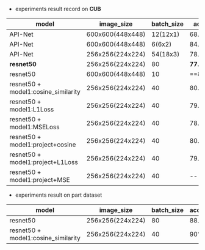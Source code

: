 
- experiments result record on **CUB**

| model                               | image_size       | batch_size | accuracy  | epoch | dataset | date | id     |
| ----------------------------------- | ---------------- | ---------- | --------- | ----- | ------- | ---- | ------ |
| API-Net                             | 600x600(448x448) | 12(12x1)   | 68.36%    | -     | full    | 3.17 |        |
| API-Net                             | 600x600(448x448) | 6(6x2)     | 84.1%     | 204   | full    | 3.17 |        |
| API-Net                             | 256x256(224x224) | 54(18x3)   | 78.65%    | 224   | full    | 3.19 |        |
| **resnet50**                        | 256x256(224x224) | 80         | **77.5%** | 50    | full    | 3.19 | 4698b0 |
| resnet50                            | 600x600(448x448) | 10         | ==83.4%== | 50    | full    | 3.18 |        |
| resnet50 + model1:cosine_similarity | 256x256(224x224) | 40         | 80.1%     | 90    | full    | 3.21 |        |
| resnet50 + model1:L1Loss            | 256x256(224x224) | 40         | 79.1%     | 100   | full    | 3.22 |        |
| resnet50 + model1:MSELoss           | 256x256(224x224) | 40         | 78.7%     | 90    | full    | 3.22 |        |
| resnet50 + model1:project+cosine    | 256x256(224x224) | 40         | 80.0%     | 85    | full    | 3.22 |        |
| resnet50 + model1:project+L1Loss    | 256x256(224x224) | 40         | 79.5%     | 50    | full    | 3.22 |        |
| resnet50 + model1:project+MSE       | 256x256(224x224) | 40         | --        | --    | full    | 3.22 |        |

- experiments result on part dataset

| model                               | image_size       | batch_size | accuracy | epoch | dataset | date | id  |
| ----------------------------------- | ---------------- | ---------- | -------- | ----- | ------- | ---- | --- |
| resnet50                            | 256x256(224x224) | 80         | 88.8%    | 50    | part    | 3.19 |     |
| resnet50 + model1:cosine_similarity | 256x256(224x224) | 40         | 90%      | 30    | part    | 3.21 |     |
